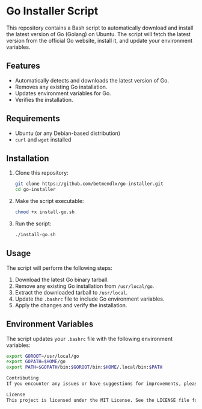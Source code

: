 # Go Installer Script

This repository contains a Bash script to automatically download and install the latest version of Go (Golang) on Ubuntu. The script will fetch the latest version from the official Go website, install it, and update your environment variables.

## Features

- Automatically detects and downloads the latest version of Go.
- Removes any existing Go installation.
- Updates environment variables for Go.
- Verifies the installation.

## Requirements

- Ubuntu (or any Debian-based distribution)
- `curl` and `wget` installed

## Installation

1. Clone this repository:
    ```sh
    git clone https://github.com/betmendlx/go-installer.git
    cd go-installer
    ```

2. Make the script executable:
    ```sh
    chmod +x install-go.sh
    ```

3. Run the script:
    ```sh
    ./install-go.sh
    ```

## Usage

The script will perform the following steps:

1. Download the latest Go binary tarball.
2. Remove any existing Go installation from `/usr/local/go`.
3. Extract the downloaded tarball to `/usr/local`.
4. Update the `.bashrc` file to include Go environment variables.
5. Apply the changes and verify the installation.

## Environment Variables

The script updates your `.bashrc` file with the following environment variables:

```sh
export GOROOT=/usr/local/go
export GOPATH=$HOME/go
export PATH=$GOPATH/bin:$GOROOT/bin:$HOME/.local/bin:$PATH

Contributing
If you encounter any issues or have suggestions for improvements, please open an issue or submit a pull request.

License
This project is licensed under the MIT License. See the LICENSE file for details.
